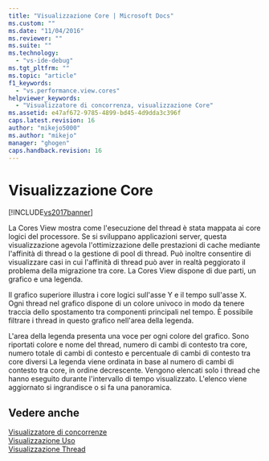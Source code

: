 ```yaml
---
title: "Visualizzazione Core | Microsoft Docs"
ms.custom: ""
ms.date: "11/04/2016"
ms.reviewer: ""
ms.suite: ""
ms.technology: 
  - "vs-ide-debug"
ms.tgt_pltfrm: ""
ms.topic: "article"
f1_keywords: 
  - "vs.performance.view.cores"
helpviewer_keywords: 
  - "Visualizzatore di concorrenza, visualizzazione Core"
ms.assetid: e47af672-9785-4899-bd45-4d9dda3c396f
caps.latest.revision: 16
author: "mikejo5000"
ms.author: "mikejo"
manager: "ghogen"
caps.handback.revision: 16
---
```

# Visualizzazione Core
[!INCLUDE[vs2017banner](../code-quality/includes/vs2017banner.md)]

La Cores View mostra come l'esecuzione del thread è stata mappata ai core logici del processore.  Se si sviluppano applicazioni server, questa visualizzazione agevola l'ottimizzazione delle prestazioni di cache mediante l'affinità di thread o la gestione di pool di thread.  Può inoltre consentire di visualizzare casi in cui l'affinità di thread può aver in realtà peggiorato il problema della migrazione tra core.  La Cores View dispone di due parti, un grafico e una legenda.  
  
 Il grafico superiore illustra i core logici sull'asse Y e il tempo sull'asse X.  Ogni thread nel grafico dispone di un colore univoco in modo da tenere traccia dello spostamento tra componenti principali nel tempo.  È possibile filtrare i thread in questo grafico nell'area della legenda.  
  
 L'area della legenda presenta una voce per ogni colore del grafico.  Sono riportati colore e nome del thread, numero di cambi di contesto tra core, numero totale di cambi di contesto e percentuale di cambi di contesto tra core diversi  La legenda viene ordinata in base al numero di cambi di contesto tra core, in ordine decrescente.  Vengono elencati solo i thread che hanno eseguito durante l'intervallo di tempo visualizzato.  L'elenco viene aggiornato si ingrandisce o si fa una panoramica.  
  
## Vedere anche  
 [Visualizzatore di concorrenze](../profiling/concurrency-visualizer.md)   
 [Visualizzazione Uso](../profiling/utilization-view.md)   
 [Visualizzazione Thread](../profiling/threads-view-parallel-performance.md)